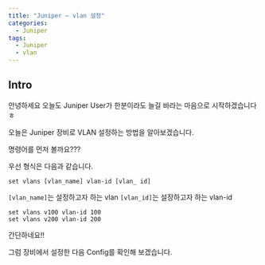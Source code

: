 ```yaml
---
title: "Juniper – vlan 설정"
categories:
  - Juniper
tags:
  - Juniper
  - vlan
---
```


## Intro

안녕하세요 오늘도 Juniper User가 한분이라도 늘길 바라는 마음으로 시작하겠습니다 ㅎ

오늘은 Juniper 장비로 VLAN 설정하는 방법을 알아보겠습니다.

명령어를 먼저 볼까요???

우선 형식은 다음과 같습니다.

```
set vlans [vlan_name] vlan-id [vlan_ id]
```

```[vlan_name]```는 설정하고자 하는 vlan
```[vlan_id]```는 설장하고자 하는 vlan-id  


```
set vlans v100 vlan-id 100
set vlans v200 vlan-id 200
```
간단하네요!!

그럼 장비에서 설정한 다음 Config를 확인해 보겠습니다.